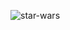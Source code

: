 ![star-wars](https://github.com/FarukTekin/FarukTekin/assets/86856272/864b8c66-0df7-43f9-bdd6-b7781b28f449)
